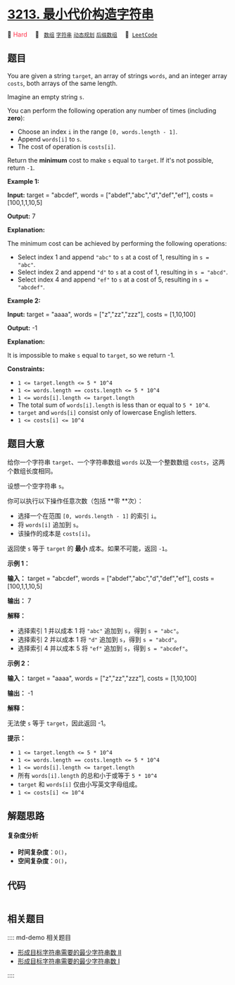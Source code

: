 # [3213. 最小代价构造字符串](https://leetcode.com/problems/construct-string-with-minimum-cost)

🔴 <font color=#ff334b>Hard</font>&emsp; 🔖&ensp; [`数组`](/leetcode/outline/tag/array.md) [`字符串`](/leetcode/outline/tag/string.md) [`动态规划`](/leetcode/outline/tag/dynamic-programming.md) [`后缀数组`](/leetcode/outline/tag/suffix-array.md)&emsp; 🔗&ensp;[`LeetCode`](https://leetcode.com/problems/construct-string-with-minimum-cost)


## 题目

You are given a string `target`, an array of strings `words`, and an integer
array `costs`, both arrays of the same length.

Imagine an empty string `s`.

You can perform the following operation any number of times (including
**zero**):

  * Choose an index `i` in the range `[0, words.length - 1]`.
  * Append `words[i]` to `s`.
  * The cost of operation is `costs[i]`.

Return the **minimum** cost to make `s` equal to `target`. If it's not
possible, return `-1`.



**Example 1:**

**Input:** target = "abcdef", words = ["abdef","abc","d","def","ef"], costs =
[100,1,1,10,5]

**Output:** 7

**Explanation:**

The minimum cost can be achieved by performing the following operations:

  * Select index 1 and append `"abc"` to `s` at a cost of 1, resulting in `s = "abc"`.
  * Select index 2 and append `"d"` to `s` at a cost of 1, resulting in `s = "abcd"`.
  * Select index 4 and append `"ef"` to `s` at a cost of 5, resulting in `s = "abcdef"`.

**Example 2:**

**Input:** target = "aaaa", words = ["z","zz","zzz"], costs = [1,10,100]

**Output:** -1

**Explanation:**

It is impossible to make `s` equal to `target`, so we return -1.



**Constraints:**

  * `1 <= target.length <= 5 * 10^4`
  * `1 <= words.length == costs.length <= 5 * 10^4`
  * `1 <= words[i].length <= target.length`
  * The total sum of `words[i].length` is less than or equal to `5 * 10^4`.
  * `target` and `words[i]` consist only of lowercase English letters.
  * `1 <= costs[i] <= 10^4`


## 题目大意

给你一个字符串 `target`、一个字符串数组 `words` 以及一个整数数组 `costs`，这两个数组长度相同。

设想一个空字符串 `s`。

你可以执行以下操作任意次数（包括 **零  **次）：

  * 选择一个在范围  `[0, words.length - 1]` 的索引 `i`。
  * 将 `words[i]` 追加到 `s`。
  * 该操作的成本是 `costs[i]`。

返回使 `s` 等于 `target` 的 **最小** 成本。如果不可能，返回 `-1`。



**示例 1：**

**输入：** target = "abcdef", words = ["abdef","abc","d","def","ef"], costs =
[100,1,1,10,5]

**输出：** 7

**解释：**

  * 选择索引 1 并以成本 1 将 `"abc"` 追加到 `s`，得到 `s = "abc"`。
  * 选择索引 2 并以成本 1 将 `"d"` 追加到 `s`，得到 `s = "abcd"`。
  * 选择索引 4 并以成本 5 将 `"ef"` 追加到 `s`，得到 `s = "abcdef"`。

**示例 2：**

**输入：** target = "aaaa", words = ["z","zz","zzz"], costs = [1,10,100]

**输出：** -1

**解释：**

无法使 `s` 等于 `target`，因此返回 -1。



**提示：**

  * `1 <= target.length <= 5 * 10^4`
  * `1 <= words.length == costs.length <= 5 * 10^4`
  * `1 <= words[i].length <= target.length`
  * 所有 `words[i].length` 的总和小于或等于 `5 * 10^4`
  * `target` 和 `words[i]` 仅由小写英文字母组成。
  * `1 <= costs[i] <= 10^4`


## 解题思路

#### 复杂度分析

- **时间复杂度**：`O()`，
- **空间复杂度**：`O()`，

## 代码

```javascript

```

## 相关题目

:::: md-demo 相关题目
- [形成目标字符串需要的最少字符串数 II](https://leetcode.com/problems/minimum-number-of-valid-strings-to-form-target-ii)
- [形成目标字符串需要的最少字符串数 I](https://leetcode.com/problems/minimum-number-of-valid-strings-to-form-target-i)

::::
